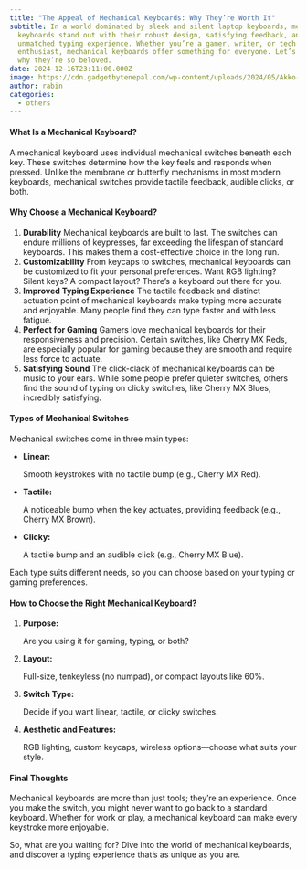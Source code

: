 ```yaml
---
title: "The Appeal of Mechanical Keyboards: Why They’re Worth It"
subtitle: In a world dominated by sleek and silent laptop keyboards, mechanical
  keyboards stand out with their robust design, satisfying feedback, and
  unmatched typing experience. Whether you’re a gamer, writer, or tech
  enthusiast, mechanical keyboards offer something for everyone. Let’s dive into
  why they’re so beloved.
date: 2024-12-16T23:11:00.000Z
image: https://cdn.gadgetbytenepal.com/wp-content/uploads/2024/05/Akko-5075b-Dragon-Ball-Mechanical-Keyboard.jpg
author: rabin
categories:
  - others
---
```




#### **What Is a Mechanical Keyboard?**

A mechanical keyboard uses individual mechanical switches beneath each key. These switches determine how the key feels and responds when pressed. Unlike the membrane or butterfly mechanisms in most modern keyboards, mechanical switches provide tactile feedback, audible clicks, or both.

#### **Why Choose a Mechanical Keyboard?**

1. **Durability**
   Mechanical keyboards are built to last. The switches can endure millions of keypresses, far exceeding the lifespan of standard keyboards. This makes them a cost-effective choice in the long run.
2. **Customizability**
   From keycaps to switches, mechanical keyboards can be customized to fit your personal preferences. Want RGB lighting? Silent keys? A compact layout? There’s a keyboard out there for you.
3. **Improved Typing Experience**
   The tactile feedback and distinct actuation point of mechanical keyboards make typing more accurate and enjoyable. Many people find they can type faster and with less fatigue.
4. **Perfect for Gaming**
   Gamers love mechanical keyboards for their responsiveness and precision. Certain switches, like Cherry MX Reds, are especially popular for gaming because they are smooth and require less force to actuate.
5. **Satisfying Sound**
   The click-clack of mechanical keyboards can be music to your ears. While some people prefer quieter switches, others find the sound of typing on clicky switches, like Cherry MX Blues, incredibly satisfying.

#### **Types of Mechanical Switches**

Mechanical switches come in three main types:

* **Linear:**

   Smooth keystrokes with no tactile bump (e.g., Cherry MX Red).
* **Tactile:**

   A noticeable bump when the key actuates, providing feedback (e.g., Cherry MX Brown).
* **Clicky:**

   A tactile bump and an audible click (e.g., Cherry MX Blue).

Each type suits different needs, so you can choose based on your typing or gaming preferences.

#### **How to Choose the Right Mechanical Keyboard?**

1. **Purpose:**

    Are you using it for gaming, typing, or both?
2. **Layout:**

    Full-size, tenkeyless (no numpad), or compact layouts like 60%.
3. **Switch Type:**

    Decide if you want linear, tactile, or clicky switches.
4. **Aesthetic and Features:**

    RGB lighting, custom keycaps, wireless options—choose what suits your style.

#### **Final Thoughts**

Mechanical keyboards are more than just tools; they’re an experience. Once you make the switch, you might never want to go back to a standard keyboard. Whether for work or play, a mechanical keyboard can make every keystroke more enjoyable.

So, what are you waiting for? Dive into the world of mechanical keyboards, and discover a typing experience that’s as unique as you are.
